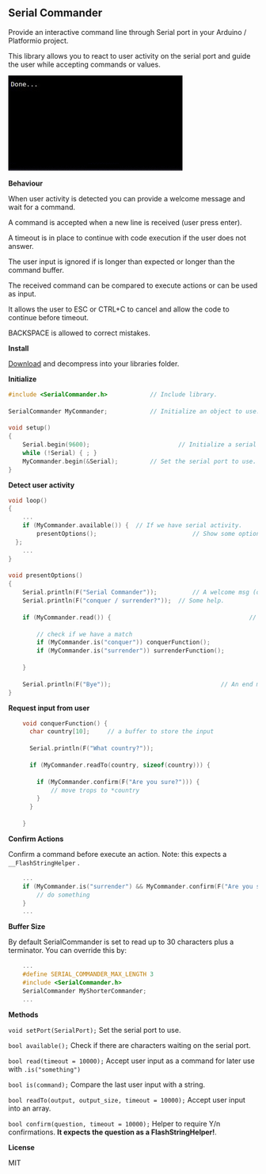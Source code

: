 
Serial Commander
-------------------------------

Provide an interactive command line through Serial port in your Arduino / Platformio project.

This library allows you to react to user activity on the serial port and guide the user while accepting commands or values.

![Serial](terminal.gif)

**Behaviour**

When user activity is detected you can provide a welcome message and wait for a command.

A command is accepted when a new line is received (user press enter).

A timeout is in place to continue with code execution if the user does not answer.

The user input is ignored if is longer than expected or longer than the command buffer.

The received command can be compared to execute actions or can be used as input.

It allows the user to ESC or CTRL+C to cancel and allow the code to continue before timeout.

BACKSPACE is allowed to correct mistakes.

**Install**

[Download](https://github.com/cristianszwarc/SerialCommander/archive/master.zip) and decompress into your libraries folder.

**Initialize**

```C++
#include <SerialCommander.h>			// Include library.

SerialCommander MyCommander;			// Initialize an object to use.

void setup()
{
	Serial.begin(9600);							// Initialize a serial port.
	while (!Serial) { ; }
	MyCommander.begin(&Serial);			// Set the serial port to use.
}
```

**Detect user activity**

```C++
void loop()
{
	...
	if (MyCommander.available()) {  // If we have serial activity.
		presentOptions();							// Show some options to the user.
  };
	...
}

void presentOptions()
{
	Serial.println(F("Serial Commander"));			// A welcome msg (optional)
	Serial.println(F("conquer / surrender?"));	// Some help.

	if (MyCommander.read()) {										// Wait for user input.

		// check if we have a match
		if (MyCommander.is("conquer")) conquerFunction();
		if (MyCommander.is("surrender")) surrenderFunction();

	}

	Serial.println(F("Bye"));								// An end msg (optional)
}
```

**Request input from user**

```C++
	void conquerFunction() {
	  char country[10]; 	// a buffer to store the input

	  Serial.println(F("What country?"));

	  if (MyCommander.readTo(country, sizeof(country))) {

	    if (MyCommander.confirm(F("Are you sure?"))) {
	        // move trops to *country
	    }
	  }

	}
```

**Confirm Actions**

Confirm a command before execute an action.
Note: this expects a ```__FlashStringHelper``` .
```C++
	...
	if (MyCommander.is("surrender") && MyCommander.confirm(F("Are you sure?")) {
		// do something
	}
	...
```

**Buffer Size**

By default SerialCommander is set to read up to 30 characters plus a terminator.
You can override this by:
```C++
	...
	#define SERIAL_COMMANDER_MAX_LENGTH 3
	#include <SerialCommander.h>
	SerialCommander MyShorterCommander;
	...

```

**Methods**

```void setPort(SerialPort);``` Set the serial port to use.

```bool available();```	Check if there are characters waiting on the serial port.

```bool read(timeout = 10000);``` Accept user input as a command for later use with ```.is("something")```

```bool is(command);``` Compare the last user input with a string.

```bool readTo(output, output_size, timeout = 10000);```	Accept user input into an array.

```bool confirm(question, timeout = 10000);``` Helper to require Y/n confirmations. **It expects the question as a FlashStringHelper!**.

**License**

MIT

